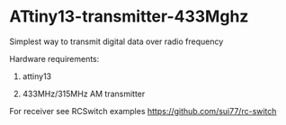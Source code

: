 # ATtiny13-transmitter-433Mghz
Simplest way to transmit digital data over radio frequency

Hardware requirements:

1. attiny13 

2. 433MHz/315MHz AM transmitter




For receiver see RCSwitch examples
https://github.com/sui77/rc-switch

